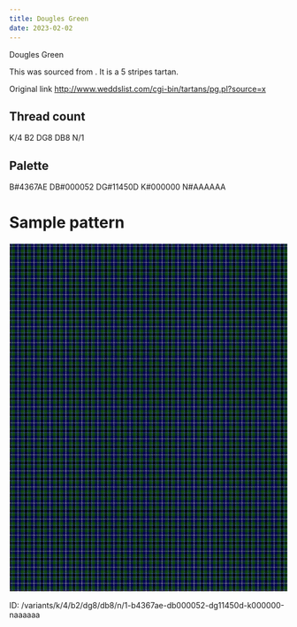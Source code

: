 ```yaml
---
title: Dougles Green
date: 2023-02-02
---
```

Dougles Green

This was sourced from <no value>.  It is a 5 stripes tartan.

Original link http://www.weddslist.com/cgi-bin/tartans/pg.pl?source=x

## Thread count
K/4 B2 DG8 DB8 N/1

## Palette
B#4367AE DB#000052 DG#11450D K#000000 N#AAAAAA

# Sample pattern

![Tartan detail](tartan.png "K/4 B2 DG8 DB8 N/1 tartan")

ID: /variants/k/4/b2/dg8/db8/n/1-b4367ae-db000052-dg11450d-k000000-naaaaaa